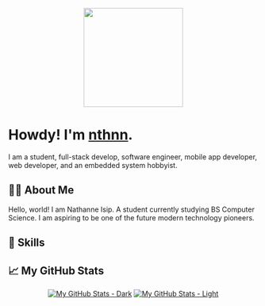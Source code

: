 <p align="center">
	<img src="nthnn-circle.gif" width="200" />
</p>

# Howdy! I'm [nthnn](https://nthnn.github.io).

I am a student, full-stack develop, software engineer, mobile app developer, web developer, and an embedded system hobbyist.

## 👨‍💻 About Me

Hello, world! I am Nathanne Isip. A student currently studying BS Computer Science. I am aspiring to be one of the future modern technology pioneers.

## 🧬 Skills

## 📈 My GitHub Stats

<div align="center">

[![My GitHub Stats - Dark](https://github-readme-stats.vercel.app/api?username=nthnn&show_icons=true&theme=dark#gh-dark-mode-only)](https://github.com/nthnn/github-readme-stats#gh-dark-mode-only)
[![My GitHub Stats - Light](https://github-readme-stats.vercel.app/api?username=nthnn&show_icons=true&theme=default#gh-light-mode-only)](https://github.com/nthnn/github-readme-stats#gh-light-mode-only)

</div>